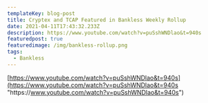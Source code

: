 ```yaml
---
templateKey: blog-post
title: Cryptex and TCAP Featured in Bankless Weekly Rollup
date: 2021-04-11T17:43:32.233Z
description: https://www.youtube.com/watch?v=puSshWNDlao&t=940s
featuredpost: true
featuredimage: /img/bankless-rollup.png
tags:
  - Bankless
---
```

[https://www.youtube.com/watch?v=puSshWNDlao&t=940s](https://www.youtube.com/watch?v=puSshWNDlao&t=940s "https\://www.youtube.com/watch?v=puSshWNDlao&t=940s")